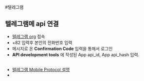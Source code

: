 
#텔레그램

## 텔레그램메 api 연결
- [텔레그램 org](https://my.telegram.org/auth) 접속
- +82 입력후 본인의 전화번호 입력
- 메시지로 온 **Confirmation Code** 입력을 통해서 로그인
- **API development tools** 에 작성된 App api_id, App api_hash 입력.

## 
- [텔레그램 Mobile Protocol 설명](https://core.telegram.org/mtproto/description)
- 